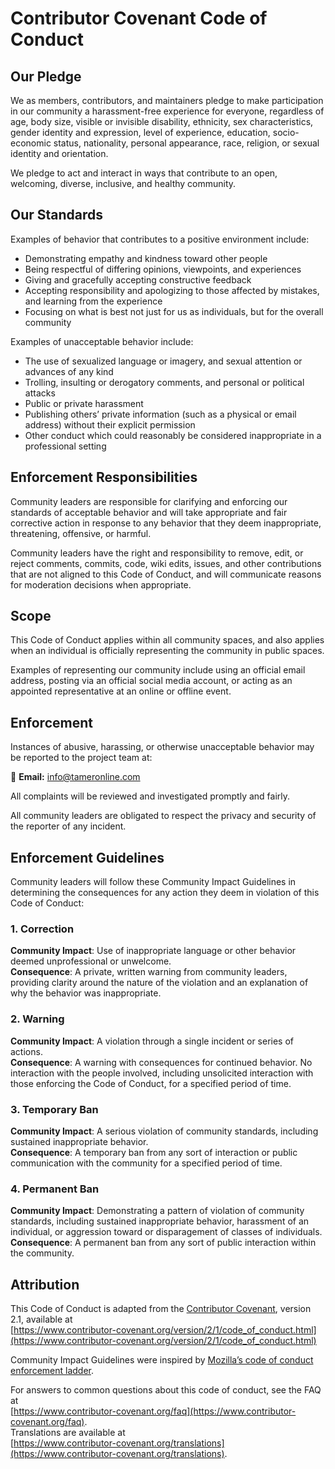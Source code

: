 # Contributor Covenant Code of Conduct

## Our Pledge
We as members, contributors, and maintainers pledge to make participation in our
community a harassment-free experience for everyone, regardless of age, body
size, visible or invisible disability, ethnicity, sex characteristics, gender
identity and expression, level of experience, education, socio-economic status,
nationality, personal appearance, race, religion, or sexual identity and
orientation.

We pledge to act and interact in ways that contribute to an open, welcoming,
diverse, inclusive, and healthy community.

## Our Standards
Examples of behavior that contributes to a positive environment include:
- Demonstrating empathy and kindness toward other people  
- Being respectful of differing opinions, viewpoints, and experiences  
- Giving and gracefully accepting constructive feedback  
- Accepting responsibility and apologizing to those affected by mistakes, and learning from the experience  
- Focusing on what is best not just for us as individuals, but for the overall community  

Examples of unacceptable behavior include:
- The use of sexualized language or imagery, and sexual attention or advances of any kind  
- Trolling, insulting or derogatory comments, and personal or political attacks  
- Public or private harassment  
- Publishing others’ private information (such as a physical or email address) without their explicit permission  
- Other conduct which could reasonably be considered inappropriate in a professional setting  

## Enforcement Responsibilities
Community leaders are responsible for clarifying and enforcing our standards of
acceptable behavior and will take appropriate and fair corrective action in
response to any behavior that they deem inappropriate, threatening, offensive,
or harmful.

Community leaders have the right and responsibility to remove, edit, or reject
comments, commits, code, wiki edits, issues, and other contributions that are
not aligned to this Code of Conduct, and will communicate reasons for moderation
decisions when appropriate.

## Scope
This Code of Conduct applies within all community spaces, and also applies when
an individual is officially representing the community in public spaces.

Examples of representing our community include using an official email address,
posting via an official social media account, or acting as an appointed
representative at an online or offline event.

## Enforcement
Instances of abusive, harassing, or otherwise unacceptable behavior may be
reported to the project team at:

📧 **Email:** [info@tameronline.com](mailto:info@tameronline.com)

All complaints will be reviewed and investigated promptly and fairly.

All community leaders are obligated to respect the privacy and security of the
reporter of any incident.

## Enforcement Guidelines
Community leaders will follow these Community Impact Guidelines in determining
the consequences for any action they deem in violation of this Code of Conduct:

### 1. Correction
**Community Impact**: Use of inappropriate language or other behavior deemed
unprofessional or unwelcome.  
**Consequence**: A private, written warning from community leaders, providing
clarity around the nature of the violation and an explanation of why the
behavior was inappropriate.

### 2. Warning
**Community Impact**: A violation through a single incident or series of actions.  
**Consequence**: A warning with consequences for continued behavior. No
interaction with the people involved, including unsolicited interaction with
those enforcing the Code of Conduct, for a specified period of time.

### 3. Temporary Ban
**Community Impact**: A serious violation of community standards, including
sustained inappropriate behavior.  
**Consequence**: A temporary ban from any sort of interaction or public
communication with the community for a specified period of time.

### 4. Permanent Ban
**Community Impact**: Demonstrating a pattern of violation of community
standards, including sustained inappropriate behavior, harassment of an
individual, or aggression toward or disparagement of classes of individuals.  
**Consequence**: A permanent ban from any sort of public interaction within the
community.

## Attribution
This Code of Conduct is adapted from the [Contributor Covenant][homepage],
version 2.1, available at  
[https://www.contributor-covenant.org/version/2/1/code_of_conduct.html](https://www.contributor-covenant.org/version/2/1/code_of_conduct.html)

Community Impact Guidelines were inspired by
[Mozilla’s code of conduct enforcement ladder](https://github.com/mozilla/diversity).

For answers to common questions about this code of conduct, see the FAQ at  
[https://www.contributor-covenant.org/faq](https://www.contributor-covenant.org/faq).  
Translations are available at  
[https://www.contributor-covenant.org/translations](https://www.contributor-covenant.org/translations).

[homepage]: https://www.contributor-covenant.org
